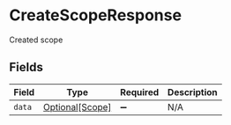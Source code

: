 # CreateScopeResponse

Created scope


## Fields

| Field                                           | Type                                            | Required                                        | Description                                     |
| ----------------------------------------------- | ----------------------------------------------- | ----------------------------------------------- | ----------------------------------------------- |
| `data`                                          | [Optional[Scope]](../../models/shared/scope.md) | :heavy_minus_sign:                              | N/A                                             |